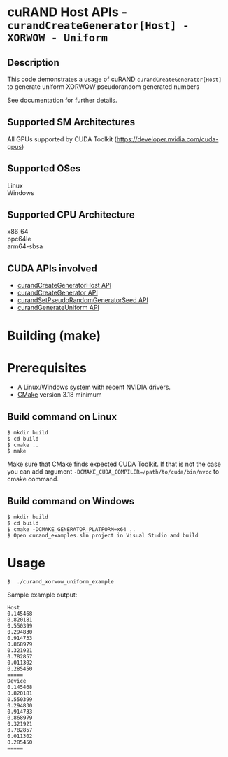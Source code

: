 # cuRAND Host APIs - `curandCreateGenerator[Host] - XORWOW - Uniform`

## Description

This code demonstrates a usage of cuRAND `curandCreateGenerator[Host]` to generate uniform XORWOW pseudorandom generated numbers

See documentation for further details.

## Supported SM Architectures

All GPUs supported by CUDA Toolkit (https://developer.nvidia.com/cuda-gpus)  

## Supported OSes

Linux  
Windows

## Supported CPU Architecture

x86_64  
ppc64le  
arm64-sbsa

## CUDA APIs involved
- [curandCreateGeneratorHost API](https://docs.nvidia.com/cuda/curand/group__HOST.html#group__HOST_1g35b6e9396d5b54b52ba9053496ad4ff4)
- [curandCreateGenerator API](https://docs.nvidia.com/cuda/curand/group__HOST.html#group__HOST_1g56ff2b3cf7e28849f73a1e22022bcbfd)
- [curandSetPseudoRandomGeneratorSeed API](https://docs.nvidia.com/cuda/curand/group__HOST.html#group__HOST_1gbcd2982aa3d53571b8ad12d8188b139b)
- [curandGenerateUniform API](https://docs.nvidia.com/cuda/curand/group__HOST.html#group__HOST_1g5df92a7293dc6b2e61ea481a2069ebc2)

# Building (make)

# Prerequisites
- A Linux/Windows system with recent NVIDIA drivers.
- [CMake](https://cmake.org/download) version 3.18 minimum

## Build command on Linux
```
$ mkdir build
$ cd build
$ cmake ..
$ make
```
Make sure that CMake finds expected CUDA Toolkit. If that is not the case you can add argument `-DCMAKE_CUDA_COMPILER=/path/to/cuda/bin/nvcc` to cmake command.

## Build command on Windows
```
$ mkdir build
$ cd build
$ cmake -DCMAKE_GENERATOR_PLATFORM=x64 ..
$ Open curand_examples.sln project in Visual Studio and build
```

# Usage
```
$  ./curand_xorwow_uniform_example
```

Sample example output:

```
Host
0.145468
0.820181
0.550399
0.294830
0.914733
0.868979
0.321921
0.782857
0.011302
0.285450
=====
Device
0.145468
0.820181
0.550399
0.294830
0.914733
0.868979
0.321921
0.782857
0.011302
0.285450
=====
```
